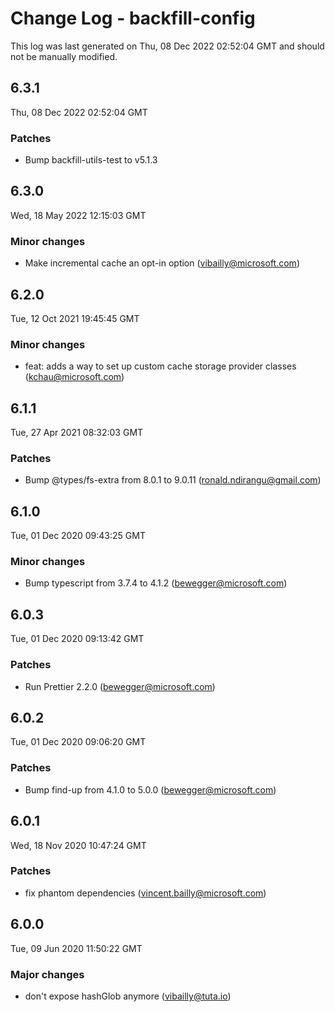 # Change Log - backfill-config

This log was last generated on Thu, 08 Dec 2022 02:52:04 GMT and should not be manually modified.

<!-- Start content -->

## 6.3.1

Thu, 08 Dec 2022 02:52:04 GMT

### Patches

- Bump backfill-utils-test to v5.1.3

## 6.3.0

Wed, 18 May 2022 12:15:03 GMT

### Minor changes

- Make incremental cache an opt-in option (vibailly@microsoft.com)

## 6.2.0

Tue, 12 Oct 2021 19:45:45 GMT

### Minor changes

- feat: adds a way to set up custom cache storage provider classes (kchau@microsoft.com)

## 6.1.1

Tue, 27 Apr 2021 08:32:03 GMT

### Patches

- Bump @types/fs-extra from 8.0.1 to 9.0.11 (ronald.ndirangu@gmail.com)

## 6.1.0

Tue, 01 Dec 2020 09:43:25 GMT

### Minor changes

- Bump typescript from 3.7.4 to 4.1.2 (bewegger@microsoft.com)

## 6.0.3

Tue, 01 Dec 2020 09:13:42 GMT

### Patches

- Run Prettier 2.2.0 (bewegger@microsoft.com)

## 6.0.2

Tue, 01 Dec 2020 09:06:20 GMT

### Patches

- Bump find-up from 4.1.0 to 5.0.0 (bewegger@microsoft.com)

## 6.0.1

Wed, 18 Nov 2020 10:47:24 GMT

### Patches

- fix phantom dependencies (vincent.bailly@microsoft.com)

## 6.0.0

Tue, 09 Jun 2020 11:50:22 GMT

### Major changes

- don't expose hashGlob anymore (vibailly@tuta.io)
